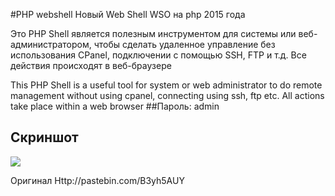 #PHP webshell
Новый Web Shell WSO на php 2015 года

Это PHP Shell является полезным инструментом для системы или веб-администратором, чтобы сделать удаленное управление без использования CPanel, подключении с помощью SSH, FTP и т.д. Все действия происходят в веб-браузере

This PHP Shell is a useful tool for system or web administrator to do remote management without using cpanel, connecting using ssh, ftp etc. All actions take place within a web browser
##Пароль: admin
## Скриншот
![](https://pp.vk.me/c625631/v625631400/422cb/SxDBoH3Kj6s.jpg)

Оригинал Http://pastebin.com/B3yh5AUY

